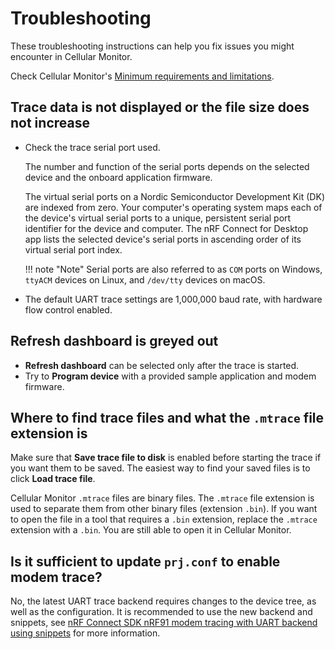 # Troubleshooting

These troubleshooting instructions can help you fix issues you might encounter in Cellular Monitor.

Check Cellular Monitor's [Minimum requirements and limitations](./requirements.md).

## Trace data is not displayed or the file size does not increase
  - Check the trace serial port used.

     The number and function of the serial ports depends on the selected device and the onboard application firmware.

     The virtual serial ports on a Nordic Semiconductor Development Kit (DK) are indexed from zero. Your computer's operating system maps each of the device's virtual serial ports to a unique, persistent serial port identifier for the device and computer. The nRF Connect for Desktop app lists the selected device's serial ports in ascending order of its virtual serial port index.

    !!! note "Note"
         Serial ports are also referred to as `COM` ports on Windows, `ttyACM` devices on Linux, and `/dev/tty` devices on macOS.

  - The default UART trace settings are 1,000,000 baud rate, with hardware flow control enabled.

## Refresh dashboard is greyed out
  - **Refresh dashboard** can be selected only after the trace is started.
  - Try to **Program device** with a provided sample application and modem firmware.

## Where to find trace files and what the `.mtrace` file extension is

Make sure that **Save trace file to disk** is enabled before starting the trace if you want them to be saved. The easiest way to find your saved files is to click **Load trace file**.

Cellular Monitor `.mtrace` files are binary files. The `.mtrace` file extension is used to separate them from other binary files (extension `.bin`). If you want to open the file in a tool that requires a `.bin` extension, replace the `.mtrace` extension with a `.bin`. You are still able to open it in Cellular Monitor.

## Is it sufficient to update `prj.conf` to enable modem trace?

No, the latest UART trace backend requires changes to the device tree, as well as the configuration. It is recommended to use the new backend and snippets, see [nRF Connect SDK nRF91 modem tracing with UART backend using snippets](https://docs.nordicsemi.com/bundle/ncs-latest/page/nrf/device_guides/working_with_nrf/nrf91/nrf9160.html#nrf91_modem_tracing_with_uart_backend_using_snippets) for more information.